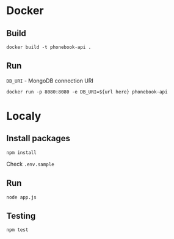 # Docker
## Build
```
docker build -t phonebook-api .
```
## Run
`DB_URI` - MongoDB connection URI
```
docker run -p 8080:8080 -e DB_URI=${url here} phonebook-api
```

# Localy

## Install packages
```
npm install
```

 Check `.env.sample`

## Run
```
node app.js
```

## Testing
```
npm test
```
